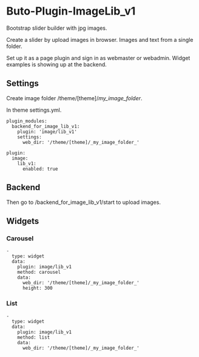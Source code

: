 # Buto-Plugin-ImageLib_v1

Bootstrap slider builder with jpg images.

Create a slider by upload images in browser. Images and text from a single folder.

Set up it as a page plugin and sign in as webmaster or webadmin. Widget examples is showing up at the backend.


## Settings

Create image folder /theme/[theme]/_my_image_folder_.

In theme settings.yml.

```
plugin_modules:  
  backend_for_image_lib_v1:  
    plugin: 'image/lib_v1'  
    settings:  
      web_dir: '/theme/[theme]/_my_image_folder_'  
```      

```
plugin:
  image:
    lib_v1:
      enabled: true
```

## Backend

Then go to /backend_for_image_lib_v1/start to upload images.

## Widgets

### Carousel

```
-
  type: widget
  data:
    plugin: image/lib_v1
    method: carousel
    data:
      web_dir: '/theme/[theme]/_my_image_folder_'
      height: 300
```
    
### List

```
-
  type: widget
  data:
    plugin: image/lib_v1
    method: list
    data:
      web_dir: '/theme/[theme]/_my_image_folder_'
```
    
    
    
